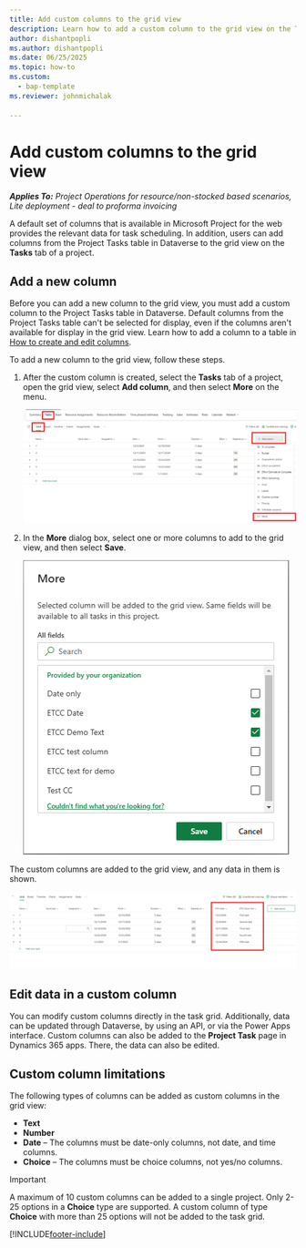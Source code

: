 ```yaml
---
title: Add custom columns to the grid view 
description: Learn how to add a custom column to the grid view on the Tasks tab of a project.
author: dishantpopli
ms.author: dishantpopli
ms.date: 06/25/2025
ms.topic: how-to
ms.custom: 
  - bap-template
ms.reviewer: johnmichalak

---
```


# Add custom columns to the grid view

_**Applies To:** Project Operations for resource/non-stocked based scenarios, Lite deployment - deal to proforma invoicing_

A default set of columns that is available in Microsoft Project for the web provides the relevant data for task scheduling. In addition, users can add columns from the Project Tasks table in Dataverse to the grid view on the **Tasks** tab of a project.

## Add a new column

Before you can add a new column to the grid view, you must add a custom column to the Project Tasks table in Dataverse. Default columns from the Project Tasks table can't be selected for display, even if the columns aren't available for display in the grid view. Learn how to add a column to a table in [How to create and edit columns](/power-apps/maker/data-platform/create-edit-fields).

To add a new column to the grid view, follow these steps.

1. After the custom column is created, select the **Tasks** tab of a project, open the grid view, select **Add column**, and then select **More** on the menu.

    ![Screenshot that shows a custom column being added.](media/etcc-add-column.png)

1. In the **More** dialog box, select one or more columns to add to the grid view, and then select **Save**.

    ![Screenshot that shows two columns selected in the More dialog box.](media/etcc-column-choice.png)

The custom columns are added to the grid view, and any data in them is shown.

![Screenshot that shows the two selected columns added to the grid view.](media/etcc-complete.png)

## Edit data in a custom column

You can modify custom columns directly in the task grid. Additionally, data can be updated through Dataverse, by using an API, or via the Power Apps interface. Custom columns can also be added to the **Project Task** page in Dynamics 365 apps. There, the data can also be edited.

## Custom column limitations

The following types of columns can be added as custom columns in the grid view:

- **Text**
- **Number**
- **Date** – The columns must be date-only columns, not date, and time columns.
- **Choice** – The columns must be choice columns, not yes/no columns.

> [!IMPORTANT]
> A maximum of 10 custom columns can be added to a single project.
> Only 2-25 options in a **Choice** type are supported. A custom column of type **Choice** with more than 25 options will not be added to the task grid. 

[!INCLUDE[footer-include](../includes/footer-banner.md)]
